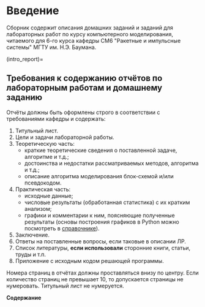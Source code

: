 # Введение

Сборник содержит описания домашних заданий и заданий для лабораторных работ по курсу компьютерного моделирования, читаемого для 6-го курса кафедры СМ6 "Ракетные и импульсные системы" МГТУ им. Н.Э. Баумана.

(intro_report)=
## Требования к содержанию отчётов по лабораторным работам и домашнему заданию

Отчёты должны быть оформлены строго в соответствии с требованиями кафедры и содержать:

1. Титульный лист.
2. Цели и задачи лабораторной работы.
3. Теоретическую часть:
   * краткие теоретические сведения о поставленной задаче, алгоритме и т.д.;
   * достоинства и недостатки рассматриваемых методов, алгоритма и т.д.;
   * описание алгоритма моделирования блок-схемой и/или псевдокодом.
4. Практическая часть:
   * исходные данные;
   * числовые результаты (обработанная статистика) с их кратким анализом;
   * графики и комментарии к ним, поясняющие полученные результаты (основы построения графиков в Python можно посмотреть в [справочнике](https://unexpectedcoder.github.io/sm6-py-cookbook/intro.html)).
5. Заключение.
6. Ответы на поставленные вопросы, если таковые в описании ЛР.
7. Список литературы, **если использовали** сторонние книги, статьи, труды и т.п.
8. Приложение с исходным кодом решающей программы.

Номера страниц в отчётах должны проставляться внизу по центру.
Если количество страниц не превышает 10, то допускается страницы не нумеровать.
Титульный лист не нумеруется.

**Содержание**

```{tableofcontents}
```
